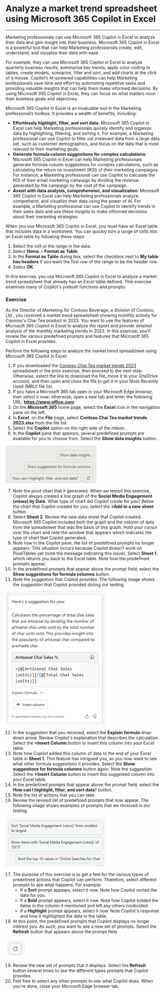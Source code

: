 # Analyze a market trend spreadsheet using Microsoft 365 Copilot in Excel
---
Marketing professionals can use Microsoft 365 Copilot in Excel to analyze their data and gain insight into their business. Microsoft 365 Copilot in Excel is a powerful tool that can help Marketing professionals create, edit, understand, and visualize their data with ease.

For example, they can use Microsoft 365 Copilot in Excel to analyze quarterly business results, summarize key trends, apply color coding to tables, create models, scenarios, filter and sort, and add charts at the click of a mouse. Copilot’s AI-powered capabilities can help Marketing professionals save time and effort by automating repetitive tasks and providing valuable insights that can help them make informed decisions. By using Microsoft 365 Copilot in Excel, they can focus on what matters most - their business goals and objectives.

Microsoft 365 Copilot in Excel is an invaluable tool in the Marketing professional’s toolbox. It provides a wealth of benefits, including:

 -  **Effortlessly highlight, filter, and sort data**: Microsoft 365 Copilot in Excel can help Marketing professionals quickly identify and organize data by highlighting, filtering, and sorting it. For example, a Marketing professional can use Copilot to filter out irrelevant data from a large data set, such as customer demographics, and focus on the data that is most relevant to their marketing goals.
 -  **Generate formula column suggestions for complex calculations**: Microsoft 365 Copilot in Excel can help Marketing professionals generate formula column suggestions for complex calculations, such as calculating the return on investment (ROI) of their marketing campaigns. For instance, a Marketing professional can use Copilot to calculate the ROI of their email marketing campaign by dividing the revenue generated by the campaign by the cost of the campaign.
 -  **Assist with data analysis, comprehension, and visualization**: Microsoft 365 Copilot in Excel can help Marketing professionals analyze, comprehend, and visualize their data using the power of AI. For example, a Marketing professional can use Copilot to identify trends in their sales data and use these insights to make informed decisions about their marketing strategies.

When you use Microsoft 365 Copilot in Excel, you must have an Excel table that includes data in a worksheet. You can quickly turn a range of cells into an Excel table by following these steps:

1.  Select the cell or the range in the data.
2.  Select **Home** &gt; **Format as Table**.
3.  In the **Format as Table** dialog box, select the checkbox next to **My table has headers** if you want the first row of the range to be the header row.
4.  Select **OK**.

In this exercise, you use Microsoft 365 Copilot in Excel to analyze a market trend spreadsheet that already has an Excel table defined. This exercise examines many of Copilot's prebuilt functions and prompts.<br>

### Exercise

As the Director of Marketing for Contoso Beverage, a division of Contoso, Ltd., you received a market trend spreadsheet showing monthly activity for Contoso's Chai Tea product in 2023. You want to use the features of Microsoft 365 Copilot in Excel to analyze the report and provide detailed analysis of the monthly marketing trends in 2023. In this exercise, you'll review the various predefined prompts and features that Microsoft 365 Copilot in Excel provides.

Perform the following steps to analyze the market trend spreadsheet using Microsoft 365 Copilot in Excel:

1.  If you downloaded the [Contoso Chai Tea market trends 2023](https://go.microsoft.com/fwlink/?linkid=2268822) spreadsheet in the prior exercise, then proceed to the next step. Otherwise, select the link to download the file, move it to your OneDrive account, and then open and close the file to get it in your Most Recently Used (MRU) file list.
2.  If you have a Microsoft 365 tab open in your Microsoft Edge browser, then select it now; otherwise, open a new tab and enter the following URL: **https://www.office.com**
3.  On the **Microsoft 365** home page, select the **Excel** icon in the navigation pane on the left.
4.  In **Excel**, on the **File** page, select **Contoso Chai Tea market trends 2023.xlsx** from the file list.
5.  Select the **Copilot** option on the right side of the ribbon.
6.  In the **Copilot** pane that appears, several predefined prompts are available for you to choose from. Select the **Show data insights** button.
    
  ![Screenshot showing the predefined prompts in the Copilot pane.](../media/copilot-excel-prompts-fb96f587.png)
    
7.  Note the pivot chart that it generated. When we tested this exercise, Copilot always created a line graph of the **Social Media Engagement (views) by Date**. What type of chart did Copilot create for you? Below the chart that Copilot created for you, select the **+Add to a new sheet** button.
8.  Select **Sheet 2**. Review the new data sheet that Copilot created. Microsoft 365 Copilot included both the graph and the column of data from the spreadsheet that was the basis of this graph. Hold your cursor over the chart and note the window that appears which indicates the type of chart that Copilot generated.
9.  Note how in the Copilot pane, the list of predefined prompts no longer appears. This situation occurs because Copilot doesn't work on PivotTables yet (note the message indicating this issue). Select **Sheet 1**, which returns you back to the Excel table. Note how the predefined prompts appear.
10. In the predefined prompts that appear above the prompt field, select the **Show suggestions for formula columns** button.
11. Note the suggestion that Copilot provides. The following image shows the suggestion that Copilot provided during our testing.
    
   ![Screenshot showing a Copilot suggestion involving the Artisanal Chai sales.](../media/copilot-excel-suggestion-artisanal-63acef26.png)
    
12. In the suggestion that you received, select the **Explain formula** drop-down arrow. Review Copilot's explanation that describes the calculation. Select the **+Insert Column** button to insert this column into your Excel table.
13. Note how Copilot added this column of data to the end of your Excel table in **Sheet 1**. This feature has intrigued you, so you now want to see what other formula suggestions it provides. Select the **Show suggestions for formula columns** button again. Note the suggestion. Select the **+Insert Column** button to insert this suggested column into your Excel table.
14. In the predefined prompts that appear above the prompt field, select the **How can I highlight, filter, and sort data**? button.
15. Note the list of actions that you can take.
16. Review the revised list of predefined prompts that now appear. The following image shows examples of prompts that we received in our testing.
    
   ![Screenshot showing various predefined data prompts, such as sorting, bolding, and showing specific items.](../media/copilot-excel-data-prompts-a5b3d933.png)
    
17. The purpose of this exercise is to get a feel for the various types of predefined actions that Copilot can perform. Therefore, select different prompts to see what happens. For example:
     -  If a **Sort** prompt appears, select it now. Note how Copilot sorted the data for you.
     -  If a **Bold** prompt appears, select it now. Note how Copilot bolded the items in the column it mentioned and left any others nonbolded.
     -  If a **Highlight** prompt appears, select it now. Note Copilot's response and how it highlighted the data in the table.
18. At this point, the predefined prompts that Copilot displays no longer interest you. As such, you want to see a new set of prompts. Select the **Refresh** button that appears above the prompt field.
    
   ![Screenshot showing the Refresh prompt button.](../media/copilot-excel-refresh-prompt-icon-3e82c059.png)
    
    
19. Review the new set of prompts that it displays. Select the **Refresh** button several times to see the different types prompts that Copilot provides.
20. Feel free to select any other prompts to see what Copilot does. When you're done, close your Microsoft Edge browser tab.

